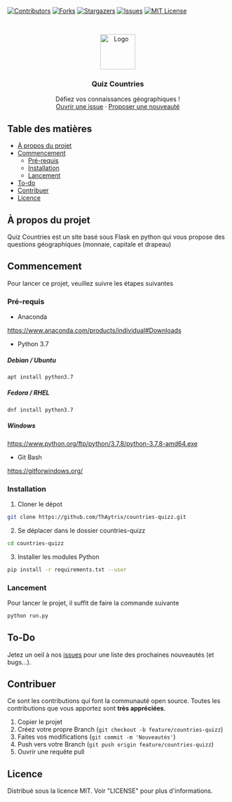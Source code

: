 [![Contributors][contributors-shield]][contributors-url]
[![Forks][forks-shield]][forks-url]
[![Stargazers][stars-shield]][stars-url]
[![Issues][issues-shield]][issues-url]
[![MIT License][license-shield]][license-url]



<!-- PROJECT LOGO -->
<br />
<p align="center">
  <a href="https://github.com/ThAytrix/countries-quizz/">
    <img src="https://i.imgur.com/bN9h072.png" alt="Logo" width="80" height="80">
  </a>

  <h3 align="center">Quiz Countries</h3>

  <p align="center">
    Défiez vos connaissances géographiques !
    <br />
    <a href="https://github.com/ThAytrix/countries-quizz/issues">Ouvrir une issue</a>
    ·
    <a href="https://github.com/ThAytrix/countries-quizz/issues">Proposer une nouveauté</a>
  </p>
</p>



<!-- TABLE OF CONTENTS -->
## Table des matières

* [À propos du projet](#à-propos-du-projet)
* [Commencement](#commencement)
  * [Pré-requis](#pré-requis)
  * [Installation](#installation)
  * [Lancement](#lancement)
* [To-do](#to-do)
* [Contribuer](#contribuer)
* [Licence](#licence)



<!-- ABOUT THE PROJECT -->
## À propos du projet

Quiz Countries est un site basé sous Flask en python qui vous propose des questions géographiques (monnaie, capitale et drapeau)


<!-- GETTING STARTED -->
## Commencement

Pour lancer ce projet, veuillez suivre les étapes suivantes

### Pré-requis

* Anaconda

https://www.anaconda.com/products/individual#Downloads

* Python 3.7

##### Debian / Ubuntu
```sh
apt install python3.7
```
##### Fedora / RHEL

```sh
dnf install python3.7
```

##### Windows

https://www.python.org/ftp/python/3.7.8/python-3.7.8-amd64.exe


* Git Bash

https://gitforwindows.org/

### Installation
 
1. Cloner le dépot
```sh
git clone https://github.com/ThAytrix/countries-quizz.git
```
2. Se déplacer dans le dossier countries-quizz
```sh
cd countries-quizz
```
3. Installer les modules Python
```sh
pip install -r requirements.txt --user
```
### Lancement
Pour lancer le projet, il suffit de faire la commande suivante
```sh
python run.py
```

<!-- ROADMAP -->
## To-Do

Jetez un oeil à nos [issues](https://github.com/ThAytrix/countries-quizz/issues) pour une liste des prochaines nouveautés (et bugs...).



<!-- CONTRIBUTING -->
## Contribuer

Ce sont les contributions qui font la communauté open source. Toutes les contributions que vous apportez sont **très appréciées**.

1. Copier le projet
2. Créez votre propre Branch (`git checkout -b feature/countries-quizz`)
3. Faites vos modifications (`git commit -m 'Nouveautés'`)
4. Push vers votre Branch (`git push origin feature/countries-quizz`)
5. Ouvrir une requête pull



<!-- LICENSE -->
## Licence

Distribué sous la licence MIT. Voir "LICENSE" pour plus d'informations.

<!-- MARKDOWN LINKS & IMAGES -->
<!-- https://www.markdownguide.org/basic-syntax/#reference-style-links -->
[contributors-shield]: https://img.shields.io/github/contributors/ThAytrix/countries-quizz.svg?style=flat-square
[contributors-url]: https://github.com/ThAytrix/countries-quizz/graphs/contributors
[forks-shield]: https://img.shields.io/github/forks/ThAytrix/countries-quizz.svg?style=flat-square
[forks-url]: https://github.com/ThAytrix/countries-quizz/network/members
[stars-shield]: https://img.shields.io/github/stars/ThAytrix/countries-quizz.svg?style=flat-square
[stars-url]: https://github.com/ThAytrix/countries-quizz/stargazers
[issues-shield]: https://img.shields.io/github/issues/ThAytrix/countries-quizz.svg?style=flat-square
[issues-url]: https://github.com/ThAytrix/countries-quizz/issues
[license-shield]: https://img.shields.io/github/license/ThAytrix/countries-quizz.svg?style=flat-square
[license-url]: https://github.com/ThAytrix/countries-quizz/blob/master/LICENSE.txt
[product-screenshot]: images/screenshot.png
